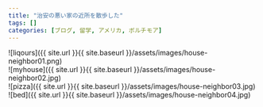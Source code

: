 ```yaml
---
title: "治安の悪い家の近所を散歩した"
tags: []
categories: [ブログ, 留学, アメリカ, ボルチモア]
---
```



![liqours]({{ site.url }}{{ site.baseurl }}/assets/images/house-neighbor01.png)  
![myhouse]({{ site.url }}{{ site.baseurl }}/assets/images/house-neighbor02.jpg)  
![pizza]({{ site.url }}{{ site.baseurl }}/assets/images/house-neighbor03.jpg)  
![bed]({{ site.url }}{{ site.baseurl }}/assets/images/house-neighbor04.jpg)  


